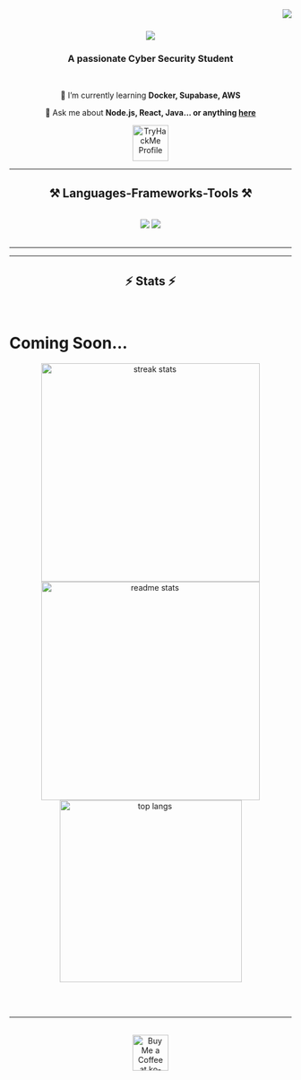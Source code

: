<img align="right" src="https://visitor-badge.laobi.icu/badge?page_id=dxlerYT.dxlerYT" />

<h1 align="center">
    <img src="https://readme-typing-svg.herokuapp.com/?font=Righteous&size=35&center=true&vCenter=true&width=500&height=70&duration=4000&lines=Hi+There!+👋;+I'm+dxlerYT!;" />
</h1>

<h3 align="center">A passionate Cyber Security Student</h3>

<br/>

<div align="center">
 
 🌱 I’m currently learning **Docker, Supabase, AWS**

💬 Ask me about **Node.js, React, Java... or anything [here](https://github.com/dxlerYT/dxlerYT/issues)**

 </div>
 
<div align="center"> 
  <a href="https://dxlerYT.github.io" target="_blank">
     <img height='64' style='border:0px;height:64px;' src='https://tryhackme-badges.s3.amazonaws.com/dxlerYT.png' border='0' alt='TryHackMe Profile' /></a>
  </a>
</div>

 <hr/>
 
<h2 align="center">⚒️ Languages-Frameworks-Tools ⚒️</h2>
<br/>
<div align="center">
    <img src="https://skillicons.dev/icons?i=react,bootstrap,mui,html,css,vscode,github,figma,tailwind,git,r" />
    <img src="https://skillicons.dev/icons?i=nodejs,python,javascript,typescript,express,firebase,mongodb,c,java,nextjs,mysql,flask" /><br>
</div>

<br/>
<hr/>



<hr/>

<h2 align="center">⚡ Stats ⚡</h2>
<br>
<h1> Coming Soon... </h1>
<div align=center>
  <img width=390 src="https://github-readme-streak-stats-dxlerYT.vercel.app/?user=dxlerYT&count_private=true&theme=react&border_radius=10" alt="streak stats"/>
  <img width=390 src="https://github-readme-stats-dxlerYT.vercel.app/api?username=dxlerYT&count_private=true&show_icons=true&theme=react&rank_icon=github&border_radius=10" alt="readme stats" />
  <br/>
  <img width=325 align="center" src="https://github-readme-stats-dxlerYT.vercel.app/api/top-langs/?username=dxlerYT&hide=HTML&langs_count=8&layout=compact&theme=react&border_radius=10&size_weight=0.5&count_weight=0.5&exclude_repo=github-readme-stats" alt="top langs" />
</div>

<br/><br/>

<hr/>

<br/>

<div align="center">
<a href='https://ko-fi.com/dxleryt' target='_blank'><img height='64' style='border:0px;height:64px;' src='https://storage.ko-fi.com/cdn/kofi1.png?v=3' border='0' alt='Buy Me a Coffee at ko-fi.com' /></a>
</div>

<br/>
